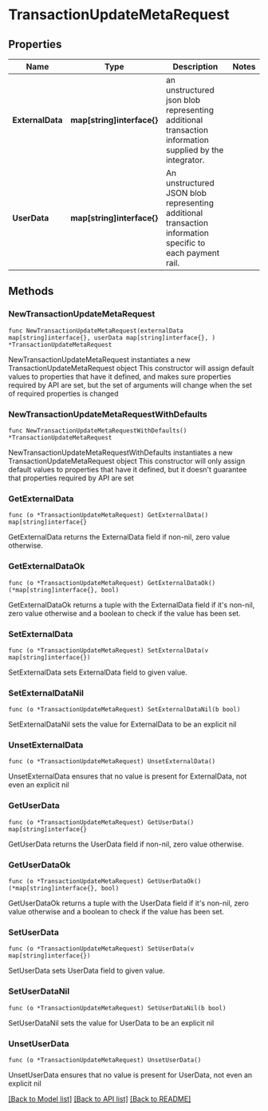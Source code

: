 # TransactionUpdateMetaRequest

## Properties

Name | Type | Description | Notes
------------ | ------------- | ------------- | -------------
**ExternalData** | **map[string]interface{}** | an unstructured json blob representing additional transaction information supplied by the integrator. | 
**UserData** | **map[string]interface{}** | An unstructured JSON blob representing additional transaction information specific to each payment rail. | 

## Methods

### NewTransactionUpdateMetaRequest

`func NewTransactionUpdateMetaRequest(externalData map[string]interface{}, userData map[string]interface{}, ) *TransactionUpdateMetaRequest`

NewTransactionUpdateMetaRequest instantiates a new TransactionUpdateMetaRequest object
This constructor will assign default values to properties that have it defined,
and makes sure properties required by API are set, but the set of arguments
will change when the set of required properties is changed

### NewTransactionUpdateMetaRequestWithDefaults

`func NewTransactionUpdateMetaRequestWithDefaults() *TransactionUpdateMetaRequest`

NewTransactionUpdateMetaRequestWithDefaults instantiates a new TransactionUpdateMetaRequest object
This constructor will only assign default values to properties that have it defined,
but it doesn't guarantee that properties required by API are set

### GetExternalData

`func (o *TransactionUpdateMetaRequest) GetExternalData() map[string]interface{}`

GetExternalData returns the ExternalData field if non-nil, zero value otherwise.

### GetExternalDataOk

`func (o *TransactionUpdateMetaRequest) GetExternalDataOk() (*map[string]interface{}, bool)`

GetExternalDataOk returns a tuple with the ExternalData field if it's non-nil, zero value otherwise
and a boolean to check if the value has been set.

### SetExternalData

`func (o *TransactionUpdateMetaRequest) SetExternalData(v map[string]interface{})`

SetExternalData sets ExternalData field to given value.


### SetExternalDataNil

`func (o *TransactionUpdateMetaRequest) SetExternalDataNil(b bool)`

 SetExternalDataNil sets the value for ExternalData to be an explicit nil

### UnsetExternalData
`func (o *TransactionUpdateMetaRequest) UnsetExternalData()`

UnsetExternalData ensures that no value is present for ExternalData, not even an explicit nil
### GetUserData

`func (o *TransactionUpdateMetaRequest) GetUserData() map[string]interface{}`

GetUserData returns the UserData field if non-nil, zero value otherwise.

### GetUserDataOk

`func (o *TransactionUpdateMetaRequest) GetUserDataOk() (*map[string]interface{}, bool)`

GetUserDataOk returns a tuple with the UserData field if it's non-nil, zero value otherwise
and a boolean to check if the value has been set.

### SetUserData

`func (o *TransactionUpdateMetaRequest) SetUserData(v map[string]interface{})`

SetUserData sets UserData field to given value.


### SetUserDataNil

`func (o *TransactionUpdateMetaRequest) SetUserDataNil(b bool)`

 SetUserDataNil sets the value for UserData to be an explicit nil

### UnsetUserData
`func (o *TransactionUpdateMetaRequest) UnsetUserData()`

UnsetUserData ensures that no value is present for UserData, not even an explicit nil

[[Back to Model list]](../README.md#documentation-for-models) [[Back to API list]](../README.md#documentation-for-api-endpoints) [[Back to README]](../README.md)


